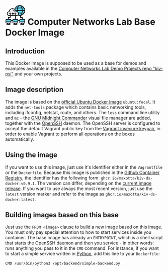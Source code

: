# ![PSI Logo](images/icon-64-net.png) Computer Networks Lab Base Docker Image

## Introduction

This Docker image is supposed to be used as a base for demos and examples available in the [Computer Networks Lab Demo Projects repo "kiv-psi"](https://github.com/maxotta/kiv-psi) and your own projects.

## Image description

The image is based on the [official Ubuntu Docker image](https://hub.docker.com/_/ubuntu) `ubuntu:focal`. It adds the `net-tools` package which contains basic networking tools, including ifconfig, netstat, route, and others. The `less` command line utility and `mc` - the [GNU Midnight Commander](https://midnight-commander.org/) visual file manager are added, together with the [OpenSSH](https://www.openssh.com/) daemon. The OpenSSH server is configured to accept the default Vagrant public key from the [Vagrant insecure keypair](https://github.com/hashicorp/vagrant/tree/master/keys), in order to enable Vagrant to perform all operations on the boxes automatically.

## Using the image

If you want to use this image, just use it's identifier either in the `Vagrantfile` or the `Dockerfile`. Because this image is published in the [Github Container Registry](https://docs.github.com/en/packages/working-with-a-github-packages-registry/working-with-the-container-registry), the identifier has the following form: `ghcr.io/maxotta/kiv-ds-docker:v0.9.1`.
The version can differ, depending on the [current image release](https://github.com/maxotta/kiv-ds-docker/releases). If you want to use always the most recent version, just use the `latest` version marker and refer to the image as `ghcr.io/maxotta/kiv-ds-docker:latest`.

## Building images based on this base

Just use the `FROM <image>` clause to build a new image based on this image. You must only pay special attention to how to start services inside you container.
The base image has already an `ENTRYPOINT`, which is a shell script that starts the OpenSSH daemon and then you service - in other words: runs anything you pass to it in the `CMD` command. For instance, if you want to start a simple service written in [Python](https://www.python.org/), add this line to your `Dockerfile`:

```
CMD /usr/bin/python3 /opt/backend/simple-backend.py
```
